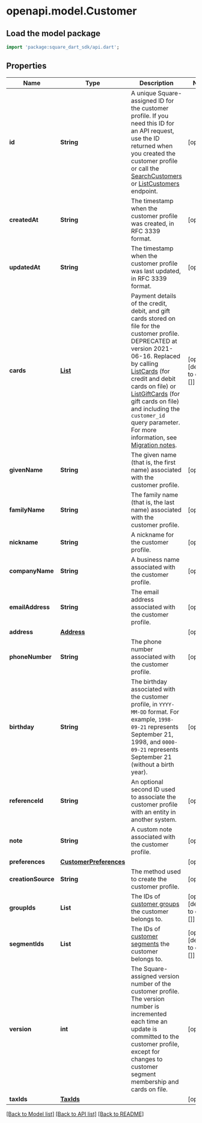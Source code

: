 # openapi.model.Customer

## Load the model package
```dart
import 'package:square_dart_sdk/api.dart';
```

## Properties
Name | Type | Description | Notes
------------ | ------------- | ------------- | -------------
**id** | **String** | A unique Square-assigned ID for the customer profile.  If you need this ID for an API request, use the ID returned when you created the customer profile or call the [SearchCustomers](https://developer.squareup.com/reference/square_2023-12-13/customers-api/search-customers)  or [ListCustomers](https://developer.squareup.com/reference/square_2023-12-13/customers-api/list-customers) endpoint. | [optional] 
**createdAt** | **String** | The timestamp when the customer profile was created, in RFC 3339 format. | [optional] 
**updatedAt** | **String** | The timestamp when the customer profile was last updated, in RFC 3339 format. | [optional] 
**cards** | [**List<Card>**](Card.md) | Payment details of the credit, debit, and gift cards stored on file for the customer profile.   DEPRECATED at version 2021-06-16. Replaced by calling [ListCards](https://developer.squareup.com/reference/square_2023-12-13/cards-api/list-cards) (for credit and debit cards on file)  or [ListGiftCards](https://developer.squareup.com/reference/square_2023-12-13/gift-cards-api/list-gift-cards) (for gift cards on file) and including the `customer_id` query parameter.  For more information, see [Migration notes](https://developer.squareup.com/docs/customers-api/what-it-does#migrate-customer-cards). | [optional] [default to const []]
**givenName** | **String** | The given name (that is, the first name) associated with the customer profile. | [optional] 
**familyName** | **String** | The family name (that is, the last name) associated with the customer profile. | [optional] 
**nickname** | **String** | A nickname for the customer profile. | [optional] 
**companyName** | **String** | A business name associated with the customer profile. | [optional] 
**emailAddress** | **String** | The email address associated with the customer profile. | [optional] 
**address** | [**Address**](Address.md) |  | [optional] 
**phoneNumber** | **String** | The phone number associated with the customer profile. | [optional] 
**birthday** | **String** | The birthday associated with the customer profile, in `YYYY-MM-DD` format. For example, `1998-09-21` represents September 21, 1998, and `0000-09-21` represents September 21 (without a birth year). | [optional] 
**referenceId** | **String** | An optional second ID used to associate the customer profile with an entity in another system. | [optional] 
**note** | **String** | A custom note associated with the customer profile. | [optional] 
**preferences** | [**CustomerPreferences**](CustomerPreferences.md) |  | [optional] 
**creationSource** | **String** | The method used to create the customer profile. | [optional] 
**groupIds** | **List<String>** | The IDs of [customer groups](https://developer.squareup.com/reference/square_2023-12-13/objects/CustomerGroup) the customer belongs to. | [optional] [default to const []]
**segmentIds** | **List<String>** | The IDs of [customer segments](https://developer.squareup.com/reference/square_2023-12-13/objects/CustomerSegment) the customer belongs to. | [optional] [default to const []]
**version** | **int** | The Square-assigned version number of the customer profile. The version number is incremented each time an update is committed to the customer profile, except for changes to customer segment membership and cards on file. | [optional] 
**taxIds** | [**TaxIds**](TaxIds.md) |  | [optional] 

[[Back to Model list]](../README.md#documentation-for-models) [[Back to API list]](../README.md#documentation-for-api-endpoints) [[Back to README]](../README.md)



